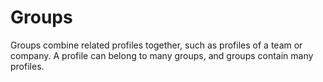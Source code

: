 # Groups

Groups combine related profiles together, such as profiles of a team or company. A profile can belong to many groups, and groups contain many profiles.
